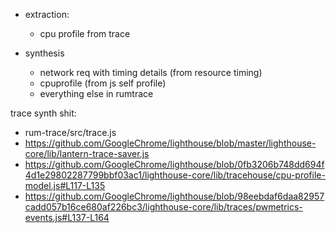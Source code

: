 
* extraction:
   -  cpu profile from trace

* synthesis
   - network req with timing details (from resource timing)
   - cpuprofile (from js self profile)
   - everything else in rumtrace



trace synth shit:

* rum-trace/src/trace.js
* https://github.com/GoogleChrome/lighthouse/blob/master/lighthouse-core/lib/lantern-trace-saver.js
* https://github.com/GoogleChrome/lighthouse/blob/0fb3206b748dd694f4d1e29802287799bbf03ac1/lighthouse-core/lib/tracehouse/cpu-profile-model.js#L117-L135
* https://github.com/GoogleChrome/lighthouse/blob/98eebdaf6daa82957cadd057b16ce680af226bc3/lighthouse-core/lib/traces/pwmetrics-events.js#L137-L164

